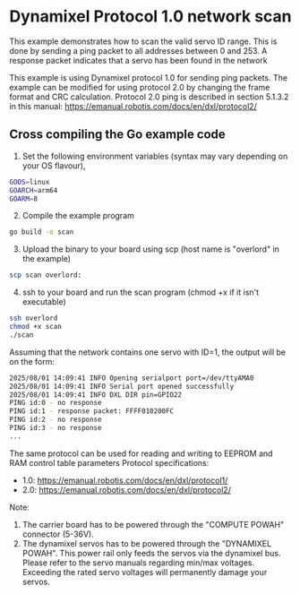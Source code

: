 # Dynamixel Protocol 1.0 network scan

This example demonstrates how to scan the valid servo ID range. This is done by sending a ping packet to all addresses between 0 and 253. A response packet indicates that a servo has been found in the network

This example is using Dynamixel protocol 1.0 for sending ping packets. The example can be modified for using protocol 2.0 by changing the frame format and CRC calculation. Protocol 2.0 ping is described in section 5.1.3.2 in this manual: https://emanual.robotis.com/docs/en/dxl/protocol2/


## Cross compiling the Go example code

1. Set the following environment variables (syntax may vary depending on your OS flavour),

```sh
GOOS=linux 
GOARCH=arm64 
GOARM=8
```

2. Compile the example program 

```sh
go build -o scan
```

3. Upload the binary to your board using scp (host name is "overlord" in the example)

```sh
scp scan overlord:
```

4. ssh to your board and run the scan program (chmod +x if it isn't executable)

```sh
ssh overlord
chmod +x scan
./scan
```

Assuming that the network contains one servo with ID=1, the output will be on the form:

```sh
2025/08/01 14:09:41 INFO Opening serialport port=/dev/ttyAMA0
2025/08/01 14:09:41 INFO Serial port opened successfully
2025/08/01 14:09:41 INFO DXL DIR pin=GPIO22
PING id:0 - no response
PING id:1 - response packet: FFFF010200FC
PING id:2 - no response
PING id:3 - no response
...
```

The same protocol can be used for reading and writing to EEPROM and RAM control table parameters
Protocol specifications:
 - 1.0: https://emanual.robotis.com/docs/en/dxl/protocol1/
 - 2.0: https://emanual.robotis.com/docs/en/dxl/protocol2/

Note:

1. The carrier board has to be powered through the "COMPUTE POWAH" connector (5-36V).
1. The dynamixel servos has to be powered through the "DYNAMIXEL POWAH". This power rail only feeds the
   servos via the dynamixel bus. Please refer to the servo manuals regarding min/max voltages. Exceeding
   the rated servo voltages will permanently damage your servos.
